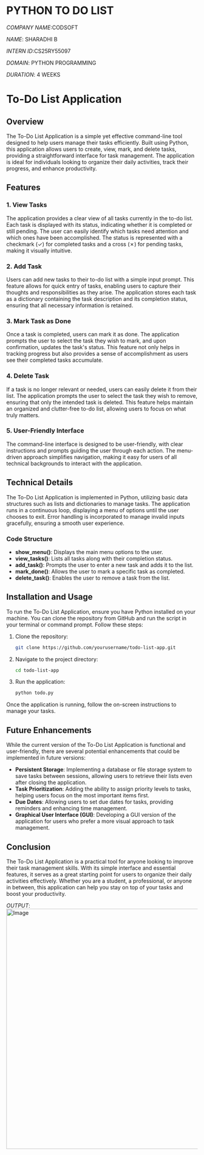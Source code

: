 #   PYTHON TO DO LIST

*COMPANY NAME*:CODSOFT

*NAME*: SHARADHI B

*INTERN ID*:CS25RY55097

*DOMAIN*: PYTHON PROGRAMMING

*DURATION*: 4 WEEKS


# To-Do List Application

## Overview

The To-Do List Application is a simple yet effective command-line tool designed to help users manage their tasks efficiently. Built using Python, this application allows users to create, view, mark, and delete tasks, providing a straightforward interface for task management. The application is ideal for individuals looking to organize their daily activities, track their progress, and enhance productivity.

## Features

### 1. View Tasks
The application provides a clear view of all tasks currently in the to-do list. Each task is displayed with its status, indicating whether it is completed or still pending. The user can easily identify which tasks need attention and which ones have been accomplished. The status is represented with a checkmark (✓) for completed tasks and a cross (✗) for pending tasks, making it visually intuitive.

### 2. Add Task
Users can add new tasks to their to-do list with a simple input prompt. This feature allows for quick entry of tasks, enabling users to capture their thoughts and responsibilities as they arise. The application stores each task as a dictionary containing the task description and its completion status, ensuring that all necessary information is retained.

### 3. Mark Task as Done
Once a task is completed, users can mark it as done. The application prompts the user to select the task they wish to mark, and upon confirmation, updates the task's status. This feature not only helps in tracking progress but also provides a sense of accomplishment as users see their completed tasks accumulate.

### 4. Delete Task
If a task is no longer relevant or needed, users can easily delete it from their list. The application prompts the user to select the task they wish to remove, ensuring that only the intended task is deleted. This feature helps maintain an organized and clutter-free to-do list, allowing users to focus on what truly matters.

### 5. User-Friendly Interface
The command-line interface is designed to be user-friendly, with clear instructions and prompts guiding the user through each action. The menu-driven approach simplifies navigation, making it easy for users of all technical backgrounds to interact with the application.

## Technical Details

The To-Do List Application is implemented in Python, utilizing basic data structures such as lists and dictionaries to manage tasks. The application runs in a continuous loop, displaying a menu of options until the user chooses to exit. Error handling is incorporated to manage invalid inputs gracefully, ensuring a smooth user experience.

### Code Structure
- **show_menu()**: Displays the main menu options to the user.
- **view_tasks()**: Lists all tasks along with their completion status.
- **add_task()**: Prompts the user to enter a new task and adds it to the list.
- **mark_done()**: Allows the user to mark a specific task as completed.
- **delete_task()**: Enables the user to remove a task from the list.

## Installation and Usage

To run the To-Do List Application, ensure you have Python installed on your machine. You can clone the repository from GitHub and run the script in your terminal or command prompt. Follow these steps:

1. Clone the repository:
   ```bash
   git clone https://github.com/yourusername/todo-list-app.git
   ```
2. Navigate to the project directory:
   ```bash
   cd todo-list-app
   ```
3. Run the application:
   ```bash
   python todo.py
   ```

Once the application is running, follow the on-screen instructions to manage your tasks.

## Future Enhancements

While the current version of the To-Do List Application is functional and user-friendly, there are several potential enhancements that could be implemented in future versions:

- **Persistent Storage**: Implementing a database or file storage system to save tasks between sessions, allowing users to retrieve their lists even after closing the application.
- **Task Prioritization**: Adding the ability to assign priority levels to tasks, helping users focus on the most important items first.
- **Due Dates**: Allowing users to set due dates for tasks, providing reminders and enhancing time management.
- **Graphical User Interface (GUI)**: Developing a GUI version of the application for users who prefer a more visual approach to task management.

## Conclusion

The To-Do List Application is a practical tool for anyone looking to improve their task management skills. With its simple interface and essential features, it serves as a great starting point for users to organize their daily activities effectively. Whether you are a student, a professional, or anyone in between, this application can help you stay on top of your tasks and boost your productivity.

*OUTPUT*: <img width="632" alt="Image" src="https://github.com/user-attachments/assets/9e4963b5-41af-4edd-a15f-5f742f12d12c" />
